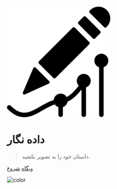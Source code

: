 <!-- _coverpage.md -->

![logo](_media/icon.svg)

# داده نگار

> داستان خود را به تصویر بکشید.


[وبگاه](https://dnegar.ir)
[شروع](#داده-نگار)

<!-- background color -->

![color](#f0f0f0)